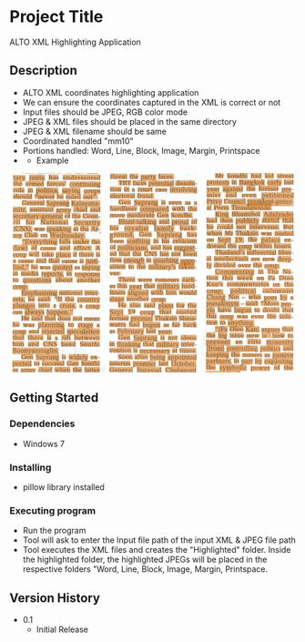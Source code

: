 # Project Title

ALTO XML Highlighting Application

## Description

* ALTO XML coordinates highlighting application
* We can ensure the coordinates captured in the XML is correct or not
* Input files should be JPEG, RGB color mode
* JPEG & XML files should be placed in the same directory
* JPEG & XML filename should be same
* Coordinated handled "mm10"
* Portions handled: Word, Line, Block, Image, Margin, Printspace
* * Example
<p><img src="https://github.com/Rajasekaran85/ALTO-XML-highlighting-Application/blob/main/example.png"/></p>

## Getting Started

### Dependencies

* Windows 7

### Installing

* pillow library installed

### Executing program

* Run the program
* Tool will ask to enter the Input file path of the input XML & JPEG file path
* Tool executes the XML files and creates the "Highlighted" folder. Inside the highlighted folder, the highlighted JPEGs will be placed in the respective folders "Word, Line, Block, Image, Margin, Printspace.

## Version History

* 0.1
    * Initial Release
